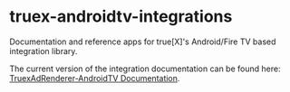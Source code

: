 # truex-androidtv-integrations
Documentation and reference apps for true[X]'s Android/Fire TV based integration library.

The current version of the integration documentation can be found here: [TruexAdRenderer-AndroidTV Documentation](DOCS.md).
